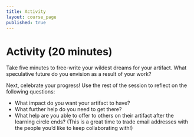 ```yaml
---
title: Activity
layout: course_page
published: true
---
```


# Activity (20 minutes)

Take five minutes to free-write your wildest dreams for your artifact. What speculative future do you envision as a result of your work?

Next, celebrate your progress! Use the rest of the session to reflect on the following questions:

- What impact do you want your artifact to have?
- What further help do you need to get there?
- What help are you able to offer to others on their artifact after the learning circle ends? (This is a great time to trade email addresses with the people you’d like to keep collaborating with!)


